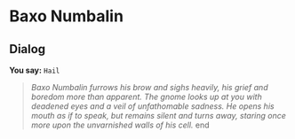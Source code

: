 # Baxo Numbalin





## Dialog

**You say:** `Hail`



>*Baxo Numbalin furrows his brow and sighs heavily, his grief and boredom more than apparent. The gnome looks up at you with deadened eyes and a veil of unfathomable sadness. He opens his mouth as if to speak, but remains silent and turns away, staring once more upon the unvarnished walls of his cell.*
end
